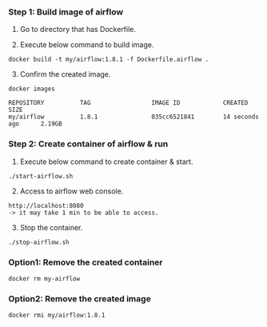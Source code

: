 ### Step 1: Build image of airflow
1. Go to directory that has Dockerfile.

2. Execute below command to build image.
```
docker build -t my/airflow:1.8.1 -f Dockerfile.airflow .
```

3. Confirm the created image.
```
docker images
```
```
REPOSITORY          TAG                 IMAGE ID            CREATED             SIZE
my/airflow          1.8.1               035cc6521841        14 seconds ago      2.19GB
```

### Step 2: Create container of airflow & run
1. Execute below command to create container & start.
```
./start-airflow.sh
```

2. Access to airflow web console.
```
http://localhost:8080
-> it may take 1 min to be able to access.
```

3. Stop the container.
```
./stop-airflow.sh
```

### Option1: Remove the created container
```
docker rm my-airflow
```

### Option2: Remove the created image
```
docker rmi my/airflow:1.8.1
```
